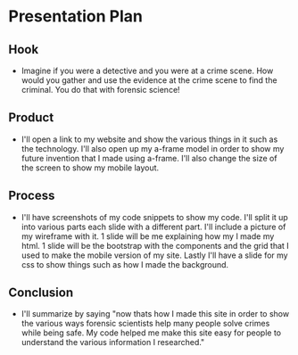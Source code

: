 # Presentation Plan

## Hook
* Imagine if you were a detective and you were at a crime scene. How would you gather and use the evidence at the crime scene to find the criminal. You do that with forensic science!

## Product
* I'll open a  link to my website and show the various things in it such as the technology. I'll also open up my a-frame model in order to show my future invention that I made using a-frame. I'll also change the size of the screen to show my mobile layout.

## Process
* I'll have screenshots of my code snippets to show my code. I'll split it up into various parts each slide with a different part. I'll include a picture of my wireframe with it. 1 slide will be me explaining how my I made my html. 1 slide will be the bootstrap with the components and the grid that I used to make the mobile version of my site. Lastly I'll have a slide for my css to show things such as how I made the background.

## Conclusion
* I'll summarize by saying "now thats how I made this site in order to show the various ways forensic scientists help many people solve crimes while being safe. My code helped me make this site easy for people to understand the various information I researched."

<!-- EXAMPLE

## Hook
* Verbal riddle of GGD

## Product
* GIF/Demo of example/non-example

## Process
* Flowchart of plan
  * MVP: noun -> door -> yes/no
  * Beyond MVP: noun -> word relation API -> noun API -> yes/no, with counterexample
* Code snippets of:
  * MVP
  * Both APIs
  * Challenge with API keys

## Conclusion
* [URL to project]
* Takeaways
  * Less = more: the heart of the riddle was one line of code; it obviously took more to make the entire thing work, but one complicated line of regular expressions was essentially the solution to the riddle
  * Expect the unexpected: it’s important to budget time for things you don’t account for; for example, I didn’t consider the fact that I would need another entire API to detect nouns
  * Determination is key: ironically enough, I had to make my API keys private. At first, it didn’t seem like it was possible, which meant I couldn’t publish my app. But after all of that hard work, I was determined to find a solution, and I found it in config variables.
* "Presentation can’t, but a speech can"


-->
